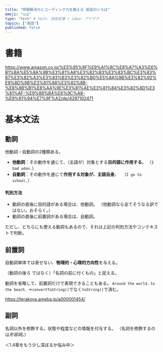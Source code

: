 ```yaml
---
title: "問題解決力とコーディング力を鍛える 英語のいろは"
emoji: "🇬🇧"
type: "tech" # tech: 技術記事 / idea: アイデア
topics: ["英語"]
published: false
---
```


# 書籍
https://www.amazon.co.jp/%E5%95%8F%E9%A1%8C%E8%A7%A3%E6%B1%BA%E5%8A%9B%E3%81%A8%E3%82%B3%E3%83%BC%E3%83%87%E3%82%A3%E3%83%B3%E3%82%B0%E5%8A%9B%E3%82%92%E9%8D%9B%E3%81%88%E3%82%8B-%E8%8B%B1%E8%AA%9E%E3%81%AE%E3%81%84%E3%82%8D%E3%81%AF-%E9%88%B4%E6%9C%A8-%E9%81%94%E7%9F%A2/dp/4297102471

# 基本文法
## 動詞
他動詞・自動詞の2種類ある。

- **他動詞**：その動作を通じて、（主語が）対象とする**目的語に作用する**。
  （`I had udon.`）
- **自動詞**：その動作を通じて**作用する対象が、主語自身**。
　（`I go to school.`）

#### 判別方法
- 動詞の直後に目的語がある場合は、他動詞。
  （他動詞なら全てそうなる訳ではない。おそらく。）
- 動詞の直後に前置詞がある場合は、自動詞。

ただし、どちらにも使える動詞もあるので、それは上記の判別方法やコンテキストで判断。

## 前置詞
自動詞単体では表せない、**物理的・心理的方向性**を与える。

（動詞の後ろ ではなく）「名詞の前に付くもの」と捉える。

動詞を省略して、前置詞だけで表現できることもある。
`Around the world.` `to the beach.`
→`convertToString()`でなく`toString()`で済む。

https://terakoya.ameba.jp/a000001454/

## 副詞
名詞以外を修飾する。状態や程度などの情報を付与する。
（名詞を修飾するのは*形容詞*。）

＜1.4章をもう少し深ぼるか悩み中＞

